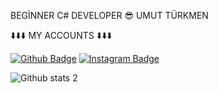 BEGİNNER C# DEVELOPER 😎 UMUT TÜRKMEN

⬇️⬇️⬇️ MY ACCOUNTS ⬇️⬇️⬇️

[![Github Badge](https://img.shields.io/badge/-Github-000?style=quare&labelColor=000&logo=Github&logoColor=white&link=link)](https://github.com/umut-turkmen) 
[![Instagram Badge](https://img.shields.io/badge/-Instagram-C13584?style=flat-quare&labelColor=C13584&logo=instagram&logoColor=white&link=link)](https://www.instagram.com/umut.turkmenn) 






![Github stats 2](https://github-readme-stats.vercel.app/api?username=umut-turkmen&show_icons=true&theme=radical)


